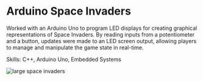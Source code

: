 # Arduino Space Invaders

Worked with an Arduino Uno to program LED displays for creating graphical representations of Space Invaders. By reading inputs from a potentiometer and a button, updates were made to an LED screen output, allowing players to manage and manipulate the game state in real-time.

Skills: C++, Arduino Uno, Embedded Systems


![large space invaders](https://github.com/dtrobles/ArduinoSpaceInvaders/assets/159510753/3a466ee5-4c22-4071-bacc-06e9e5ec5733)

